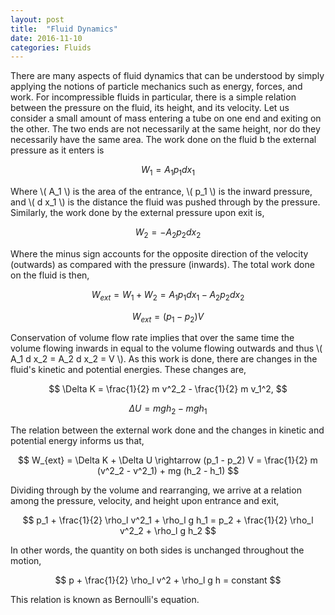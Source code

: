 ```yaml
---
layout: post
title:  "Fluid Dynamics"
date: 2016-11-10
categories: Fluids
---
```


There are many aspects of fluid dynamics that can be understood by simply applying the notions of particle mechanics such as energy, forces, and work. For incompressible fluids in particular, there is a simple relation between the pressure on the fluid, its height, and its velocity. Let us consider a small amount of mass entering a tube on one end and exiting on the other. The two ends are not necessarily at the same height, nor do they necessarily have the same area. The work done on the fluid b the external pressure as it enters is

$$
  W_1 = A_1 p_1 dx_1
$$

Where \\( A_1 \\) is the area of the entrance, \\( p_1 \\) is the inward pressure, and \\( d x_1 \\) is the distance the fluid was pushed through by the pressure. Similarly, the work done by the external pressure upon exit is,

$$
  W_2 = - A_2 p_2 d x_2
$$

Where the minus sign accounts for the opposite direction of the velocity (outwards) as compared with the pressure (inwards). The total work done on the fluid is then,

$$
  W_{ext} = W_1 + W_2 = A_1 p_1 d x_1 - A_2 p_2 d x_2
$$

$$
  W_{ext} = (p_1 - p_2) V
$$

Conservation of volume flow rate implies that over the same time the volume flowing inwards in equal to the volume flowing outwards and thus \\( A_1 d x_2 = A_2 d x_2 = V \\). As this work is done, there are changes in the fluid's kinetic and potential energies. These changes are,

$$
  \Delta K = \frac{1}{2} m v^2_2 - \frac{1}{2} m v_1^2,
$$

$$
  \Delta U = m g h_2 - m g h_1
$$

The relation between the external work done and the changes in kinetic and potential energy informs us that,

$$
  W_{ext} = \Delta K + \Delta U \rightarrow (p_1 - p_2) V = \frac{1}{2} m (v^2_2 - v^2_1) + mg (h_2 - h_1)
$$

Dividing through by the volume and rearranging, we arrive at a relation among the pressure, velocity, and height upon entrance and exit,

$$
  p_1 + \frac{1}{2} \rho_l v^2_1 + \rho_l g h_1 = p_2 + \frac{1}{2} \rho_l v^2_2 + \rho_l g h_2
$$

In other words, the quantity on both sides is unchanged throughout the motion,

$$
  p + \frac{1}{2} \rho_l v^2 + \rho_l g h = constant
$$

This relation is known as Bernoulli's equation.
